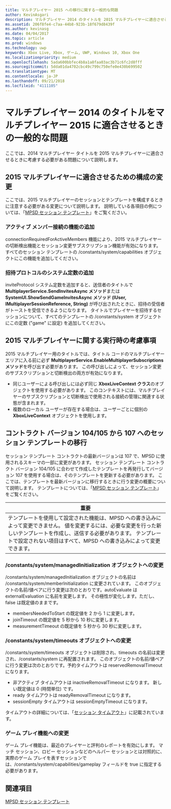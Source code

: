 ```yaml
---
title: マルチプレイヤー 2015 への移行に関する一般的な問題
author: KevinAsgari
description: マルチプレイヤー 2014 のタイトルを 2015 マルチプレイヤーに適合させるときに発生する可能性のある一般的な問題について説明します。
ms.assetid: 206f8fe4-c7aa-44b8-923b-18f679d8439f
ms.author: kevinasg
ms.date: 04/04/2017
ms.topic: article
ms.prod: windows
ms.technology: uwp
keywords: Xbox Live, Xbox, ゲーム, UWP, Windows 10, Xbox One
ms.localizationpriority: medium
ms.openlocfilehash: 5ada600bbfec4b8a1a8faa03ac3b71c6fc2d8fff
ms.sourcegitcommit: 5dda01da4702cbc49c799c750efe0e430b699502
ms.translationtype: MT
ms.contentlocale: ja-JP
ms.lasthandoff: 09/21/2018
ms.locfileid: "4111105"
---
```

# <a name="common-issues-when-adapting-your-multiplayer-2014-title-to-multiplayer-2015"></a>マルチプレイヤー 2014 のタイトルをマルチプレイヤー 2015 に適合させるときの一般的な問題

ここでは、2014 マルチプレイヤー タイトルを 2015 マルチプレイヤーに適合させるときに考慮する必要がある問題について説明します。


## <a name="configuration-changes-to-make-for-2015-multiplayer"></a>2015 マルチプレイヤーに適合させるための構成の変更

ここでは、2015 マルチプレイヤーのセッションとテンプレートを構成するときに注意する必要がある変更について説明します。 説明している各項目の例については、「[MPSD セッション テンプレート](multiplayer-session-directory.md)」をご覧ください。

### <a name="add-a-capability-for-active-member-connection"></a>アクティブ メンバー接続の機能の追加

connectionRequiredForActiveMembers 機能により、2015 マルチプレイヤーの切断検出機能とセッション変更サブスクリプション機能が有効になります。 すべてのセッション テンプレートの /constants/system/capabilities オブジェクトにこの機能を追加してください。


### <a name="add-a-system-constant-for-invite-protocol"></a>招待プロトコルのシステム定数の追加

inviteProtocol システム定数を追加すると、送信者のタイトルで **MultiplayerService.SendInvitesAsync メソッド**または **SystemUI.ShowSendGameInvitesAsync メソッド (IUser, IMultiplayerSessionReference, String)** が呼び出されたときに、招待の受信者がトーストを受信できるようになります。 タイトルでプレイヤーを招待するセッションについて、すべてのテンプレートの /constants/system オブジェクトにこの定数 ("game" に設定) を追加してください。


## <a name="runtime-considerations-for-2015-multiplayer"></a>2015 マルチプレイヤーに関する実行時の考慮事項

2015 マルチプレイヤー用のタイトルでは、タイトル コードのマルチプレイヤー エリアに入る前に必ず **MultiplayerService.EnableMultiplayerSubscriptions メソッド**を呼び出す必要があります。 この呼び出しによって、セッション変更のサブスクリプションと切断検出の両方が有効になります。
-   同じユーザーによる呼び出しには必ず同じ **XboxLiveContext クラス**のオブジェクトを使用する必要があります。 このコンテキストには、マルチプレイヤーのサブスクリプションと切断検出で使用される接続の管理に関連する状態が含まれます。
-   複数のローカル ユーザーが存在する場合は、ユーザーごとに個別の **XboxLiveContext** オブジェクトを使用します。


## <a name="migrating-a-session-template-from-contract-version-104105-to-107"></a>コントラクト バージョン 104/105 から 107 へのセッション テンプレートの移行

セッション テンプレート コントラクトの最新バージョンは 107 で、MPSD に使用されるスキーマの一部に変更があります。 セッション テンプレート コントラクト バージョン 104/105 に合わせて作成したテンプレートを再発行してバージョン 107 を使用する場合は、そのテンプレートを更新する必要があります。 ここでは、テンプレートを最新バージョンに移行するときに行う変更の概要について説明します。 テンプレートについては、「[MPSD セッション テンプレート](multiplayer-session-directory.md)」をご覧ください。

| 重要                                                                                                                                                                                                                                                      |
|-----------------------------------------------------------------------------------------------------------------------------------------------------------------------------------------------------------------------------------------------------------------------------|
| テンプレートを使用して設定された機能は、MPSD への書き込みによって変更できません。 値を変更するには、必要な変更を行った新しいテンプレートを作成し、送信する必要があります。 テンプレートで設定されない項目はすべて、MPSD への書き込みによって変更できます。 |


### <a name="changes-to-the-constantssystemmanagedinitialization-object"></a>/constants/system/managedInitialization オブジェクトへの変更

/constants/system/managedInitialization オブジェクトの名前は /constants/system/memberInitialization に変更されています。 このオブジェクトの名前/値ペアに行う変更は次のとおりです。autoEvaluate は externalEvaluation に名前を変更します。 その極性が変化します。ただし、false は既定値のままです。
-   membersNeededToStart の既定値を 2 から 1 に変更します。
-   joinTimeout の既定値を 5 秒から 10 秒に変更します。
-   measurementTimeout の既定値を 5 秒から 30 秒に変更します。


### <a name="changes-to-the-constantssystemtimeouts-object"></a>/constants/system/timeouts オブジェクトへの変更

/constants/system/timeouts オブジェクトは削除され、timeouts の名前は変更され、/constants/system に再配置されます。 このオブジェクトの名前/値ペアに行う変更は次のとおりです。予約タイムアウトは reservedRemovalTimeout になります。
-   非アクティブ タイムアウトは inactiveRemovalTimeout になります。 新しい既定値は 0 (時間単位) です。
-   ready タイムアウトは readyRemovalTimeout になります。
-   sessionEmpty タイムアウトは sessionEmptyTimeout になります。

タイムアウトの詳細については、「[セッション タイムアウト](mpsd-session-details.md)」に記載されています。


### <a name="change-to-the-game-play-capability"></a>ゲーム プレイ機能への変更

ゲーム プレイ機能は、最近のプレイヤーと評判のレポートを有効にします。 マッチ セッション、ロビー セッションなどのヘルパー セッションとは対照的に、実際のゲーム プレイを表すセッションでは、/constants/system/capabilities/gameplay フィールドを true に指定する必要があります。


## <a name="see-also"></a>関連項目

[MPSD セッション テンプレート](mpsd-session-details.md)
